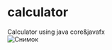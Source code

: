 # calculator
Calculator using java core&amp;javafx <br/>
![Снимок](https://user-images.githubusercontent.com/69593629/154217791-8f35ecd2-0b80-4ab3-8d1e-c963b88827d2.PNG)
